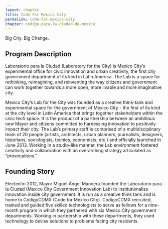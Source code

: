 ```yaml
---
layout: chapter
title: Code For Mexico City
permalink: code-for-mexico-city
chapter: codigo-para-la-ciudad-de-mexico
---
```

Big City. Big Change.
<!--more-->
## Program Description

Laboratorio para la Ciudad (Laboratory for the City) is Mexico City’s experimental
office for civic innovation and urban creativity, the first city government department
of its kind in Latin America. The Lab is a space for rethinking, reimagining, and
reinventing the way citizens and government can work together towards a more open,
more livable and more imaginative city.

Mexico City’s Lab for the City was founded as a creative think-tank and
experimental space for the government of Mexico City - the first of its kind
at the city level in Latin America that brings together stakeholders within
the civic tech space. It is the product of a partnership between an ambitious
new Mayor and citizens committed to harnessing innovation to positively impact
their city. The Lab’s primary staff is comprised of a multidisciplinary team of
20 people (artists, architects, urban planners, journalists, designers, historians,
sociologists, techies, economists, etc.) and officially launched in June 2013.
Working in a studio-like manner, the Lab environment fostered creativity and
collaboration with an overarching strategy articulated as “provocations.”

## Founding Story

Elected in 2012, Mayor Miguel Ángel Mancera founded the Laboratorio para la
Ciudad (Mexico City Government Innovation Lab) to institutionalize innovation
inside city government. It is run as a creative think tank and is home to
CódigoCDMX (Code for Mexico City). CódigoCDMX recruited, trained and guided five
skilled technologists to serve as fellows for a nine-month program in which they
partnered with six Mexico City government departments. Working in partnership
with these departments, they used technology to devise solutions to problems
facing city residents.
